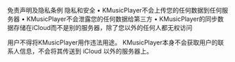 免责声明及隐私条例
隐私和安全
• KMusicPlayer不会上传您的任何数据到任何服务器
• KMusicPlayer不会泄露您的任何数据给第三方
• KMusicPlayer的同步数据存储在iCloud而不是别的服务器，除了您以外的任何人都无权访问

用户不得将KMusicPlayer用作违法用途。
KMusicPlayer本身不会获取用户的联系人信息，不会将其传送到 iCloud 以外的服务器上。
